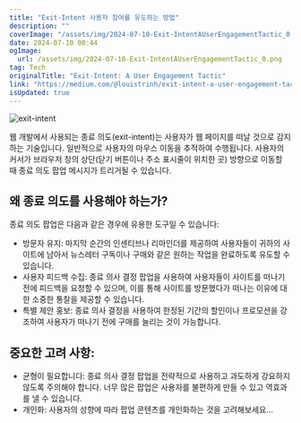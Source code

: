 ```yaml
---
title: "Exit-Intent 사용자 참여를 유도하는 방법"
description: ""
coverImage: "/assets/img/2024-07-10-Exit-IntentAUserEngagementTactic_0.png"
date: 2024-07-10 00:44
ogImage:
  url: /assets/img/2024-07-10-Exit-IntentAUserEngagementTactic_0.png
tag: Tech
originalTitle: "Exit-Intent: A User Engagement Tactic"
link: "https://medium.com/@louistrinh/exit-intent-a-user-engagement-tactic-b0639eaf25f2"
isUpdated: true
---
```


![exit-intent](/assets/img/2024-07-10-Exit-IntentAUserEngagementTactic_0.png)

웹 개발에서 사용되는 종료 의도(exit-intent)는 사용자가 웹 페이지를 떠날 것으로 감지하는 기술입니다. 일반적으로 사용자의 마우스 이동을 추적하여 수행됩니다. 사용자의 커서가 브라우저 창의 상단(닫기 버튼이나 주소 표시줄이 위치한 곳) 방향으로 이동할 때 종료 의도 팝업 메시지가 트리거될 수 있습니다.

## 왜 종료 의도를 사용해야 하는가?

종료 의도 팝업은 다음과 같은 경우에 유용한 도구일 수 있습니다:

<div class="content-ad"></div>

- 방문자 유지: 마지막 순간의 인센티브나 리마인더를 제공하여 사용자들이 귀하의 사이트에 남아서 뉴스레터 구독이나 구매와 같은 원하는 작업을 완료하도록 유도할 수 있습니다.
- 사용자 피드백 수집: 종료 의사 결정 팝업을 사용하여 사용자들이 사이트를 떠나기 전에 피드백을 요청할 수 있으며, 이를 통해 사이트를 방문했다가 떠나는 이유에 대한 소중한 통찰을 제공할 수 있습니다.
- 특별 제안 홍보: 종료 의사 결정을 사용하여 한정된 기간의 할인이나 프로모션을 강조하여 사용자가 떠나기 전에 구매를 늘리는 것이 가능합니다.

## 중요한 고려 사항:

- 균형이 필요합니다: 종료 의사 결정 팝업을 전략적으로 사용하고 과도하게 강요하지 않도록 주의해야 합니다. 너무 많은 팝업은 사용자를 불편하게 만들 수 있고 역효과를 낼 수 있습니다.
- 개인화: 사용자의 성향에 따라 팝업 콘텐츠를 개인화하는 것을 고려해보세요...
